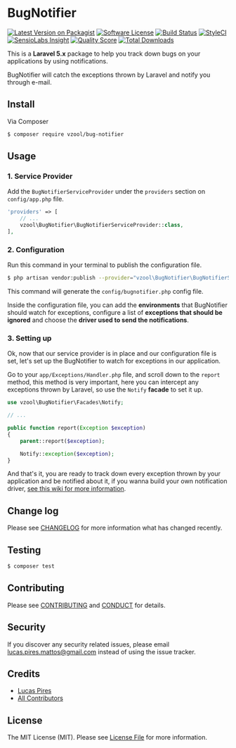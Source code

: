 # BugNotifier

[![Latest Version on Packagist][ico-version]][link-packagist]
[![Software License][ico-license]](LICENSE.md)
[![Build Status][ico-travis]][link-travis]
[![StyleCI][ico-styleci]][link-styleci]
[![SensioLabs Insight][ico-sensiolabs]][link-sensiolabs]
[![Quality Score][ico-code-quality]][link-code-quality]
[![Total Downloads][ico-downloads]][link-downloads]

This is a **Laravel 5.x** package to help you track down bugs on your applications by using notifications.

BugNotifier will catch the exceptions thrown by Laravel and notify you through e-mail.

## Install

Via Composer

``` bash
$ composer require vzool/bug-notifier
```

## Usage

### 1. Service Provider
Add the `BugNotifierServiceProvider` under the `providers` section on `config/app.php` file.

``` php
'providers' => [
    // ...
    vzool\BugNotifier\BugNotifierServiceProvider::class,
],
```

### 2. Configuration
Run this command in your terminal to publish the configuration file.

``` bash
$ php artisan vendor:publish --provider="vzool\BugNotifier\BugNotifierServiceProvider"
```

This command will generate the `config/bugnotifier.php` config file.

Inside the configuration file, you can add the **environments** that BugNotifier should watch for exceptions,
configure a list of **exceptions that should be ignored** and choose the **driver used to send the notifications**.

### 3. Setting up
Ok, now that our service provider is in place and our configuration file is set,
let's set up the BugNotifier to watch for exceptions in our application.

Go to your `app/Exceptions/Handler.php` file, and scroll down to the `report` method, this method is very important,
here you can intercept any exceptions thrown by Laravel, so use the `Notify` **facade** to set it up.

``` php
use vzool\BugNotifier\Facades\Notify;

// ...

public function report(Exception $exception)
{
    parent::report($exception);

    Notify::exception($exception);
}
```

And that's it, you are ready to track down every exception thrown by your application and be notified about it, if you wanna build your own notification driver, [see this wiki for more information][link-wiki].

## Change log

Please see [CHANGELOG](CHANGELOG.md) for more information what has changed recently.

## Testing

``` bash
$ composer test
```

## Contributing

Please see [CONTRIBUTING](CONTRIBUTING.md) and [CONDUCT](CONDUCT.md) for details.

## Security

If you discover any security related issues, please email lucas.pires.mattos@gmail.com instead of using the issue tracker.

## Credits

- [Lucas Pires][link-author]
- [All Contributors][link-contributors]

## License

The MIT License (MIT). Please see [License File](LICENSE.md) for more information.

[ico-version]: https://img.shields.io/packagist/v/flyingluscas/bug-notifier.svg?style=flat-square
[ico-license]: https://img.shields.io/badge/license-MIT-brightgreen.svg?style=flat-square
[ico-travis]: https://img.shields.io/travis/flyingluscas/Laravel-BugNotifier/master.svg?style=flat-square
[ico-styleci]: https://styleci.io/repos/68256859/shield?branch=master
[ico-scrutinizer]: https://img.shields.io/scrutinizer/coverage/g/flyingluscas/Laravel-BugNotifier.svg?style=flat-square
[ico-sensiolabs]: https://img.shields.io/sensiolabs/i/6206548d-8d81-438b-9b64-74c2bb1e412c.svg?style=flat-square
[ico-code-quality]: https://img.shields.io/scrutinizer/g/flyingluscas/Laravel-BugNotifier.svg?style=flat-square
[ico-downloads]: https://img.shields.io/packagist/dt/flyingluscas/bug-notifier.svg?style=flat-square

[link-packagist]: https://packagist.org/packages/flyingluscas/bug-notifier
[link-travis]: https://travis-ci.org/flyingluscas/Laravel-BugNotifier
[link-styleci]: https://styleci.io/repos/68256859
[link-scrutinizer]: https://scrutinizer-ci.com/g/flyingluscas/Laravel-BugNotifier/code-structure
[link-sensiolabs]: https://insight.sensiolabs.com/projects/6206548d-8d81-438b-9b64-74c2bb1e412c
[link-code-quality]: https://scrutinizer-ci.com/g/flyingluscas/Laravel-BugNotifier
[link-downloads]: https://packagist.org/packages/flyingluscas/bug-notifier
[link-author]: https://github.com/flyingluscas
[link-contributors]: ../../contributors
[link-wiki]: https://github.com/flyingluscas/Laravel-BugNotifier/wiki/Custom-Drivers
